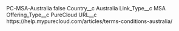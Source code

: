 <?xml version="1.0" encoding="UTF-8"?>
<CustomMetadata xmlns="http://soap.sforce.com/2006/04/metadata" xmlns:xsi="http://www.w3.org/2001/XMLSchema-instance" xmlns:xsd="http://www.w3.org/2001/XMLSchema">
    <label>PC-MSA-Australia</label>
    <protected>false</protected>
    <values>
        <field>Country__c</field>
        <value xsi:type="xsd:string">Australia</value>
    </values>
    <values>
        <field>Link_Type__c</field>
        <value xsi:type="xsd:string">MSA</value>
    </values>
    <values>
        <field>Offering_Type__c</field>
        <value xsi:type="xsd:string">PureCloud</value>
    </values>
    <values>
        <field>URL__c</field>
        <value xsi:type="xsd:string">https://help.mypurecloud.com/articles/terms-conditions-australia/</value>
    </values>
</CustomMetadata>
